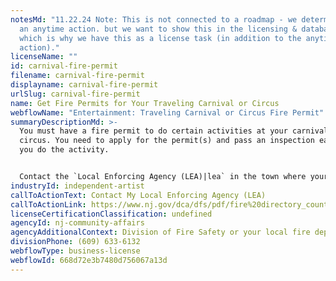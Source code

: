 ```yaml
---
notesMd: "11.22.24 Note: This is not connected to a roadmap - we determined it's
  an anytime action. but we want to show this in the licensing & database guide
  which is why we have this as a license task (in addition to the anytime
  action)."
licenseName: ""
id: carnival-fire-permit
filename: carnival-fire-permit
displayname: carnival-fire-permit
urlSlug: carnival-fire-permit
name: Get Fire Permits for Your Traveling Carnival or Circus
webflowName: "Entertainment: Traveling Carnival or Circus Fire Permit"
summaryDescriptionMd: >-
  You must have a fire permit to do certain activities at your carnival or
  circus. You need to apply for the permit(s) and pass an inspection each time
  you do the activity.


  Contact the `Local Enforcing Agency (LEA)|lea` in the town where your carnival or circus will be to see which fire permits you need to get and how to apply.
industryId: independent-artist
callToActionText: Contact My Local Enforcing Agency (LEA)
callToActionLink: https://www.nj.gov/dca/dfs/pdf/fire%20directory_county%20summary/fire_code_enforcement_director.pdf
licenseCertificationClassification: undefined
agencyId: nj-community-affairs
agencyAdditionalContext: Division of Fire Safety or your local fire department
divisionPhone: (609) 633-6132
webflowType: business-license
webflowId: 668d72e3b7480d756067a13d
---
```


